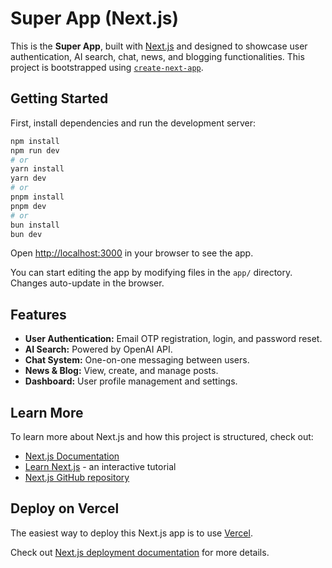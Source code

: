 # Super App (Next.js)

This is the **Super App**, built with [Next.js](https://nextjs.org) and designed to showcase user authentication, AI search, chat, news, and blogging functionalities. This project is bootstrapped using [`create-next-app`](https://github.com/vercel/next.js/tree/canary/packages/create-next-app).

## Getting Started

First, install dependencies and run the development server:

```bash
npm install
npm run dev
# or
yarn install
yarn dev
# or
pnpm install
pnpm dev
# or
bun install
bun dev
```

Open [http://localhost:3000](http://localhost:3000) in your browser to see the app.

You can start editing the app by modifying files in the `app/` directory. Changes auto-update in the browser.

## Features

* **User Authentication:** Email OTP registration, login, and password reset.
* **AI Search:** Powered by OpenAI API.
* **Chat System:** One-on-one messaging between users.
* **News & Blog:** View, create, and manage posts.
* **Dashboard:** User profile management and settings.

## Learn More

To learn more about Next.js and how this project is structured, check out:

* [Next.js Documentation](https://nextjs.org/docs)
* [Learn Next.js](https://nextjs.org/learn) - an interactive tutorial
* [Next.js GitHub repository](https://github.com/vercel/next.js)

## Deploy on Vercel

The easiest way to deploy this Next.js app is to use [Vercel](https://vercel.com/new?utm_medium=default-template&filter=next.js&utm_source=create-next-app&utm_campaign=create-next-app-readme).

Check out [Next.js deployment documentation](https://nextjs.org/docs/app/building-your-application/deploying) for more details.
